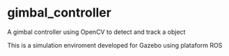 # gimbal_controller
A gimbal controller using OpenCV to detect and track a object

This is a simulation enviroment developed for Gazebo using plataform ROS
